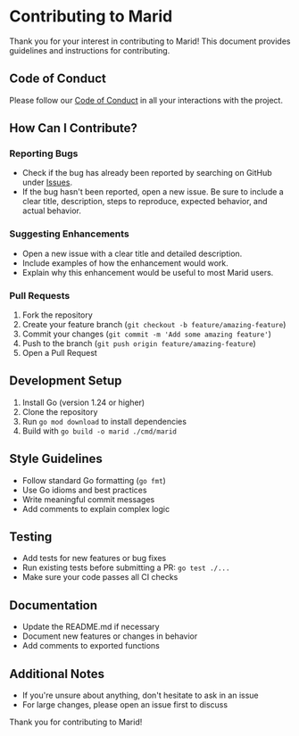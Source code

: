# Contributing to Marid

Thank you for your interest in contributing to Marid! This document provides guidelines and instructions for contributing.

## Code of Conduct

Please follow our [Code of Conduct](CODE_OF_CONDUCT.md) in all your interactions with the project.

## How Can I Contribute?

### Reporting Bugs

- Check if the bug has already been reported by searching on GitHub under [Issues](https://github.com/motchang/marid/issues).
- If the bug hasn't been reported, open a new issue. Be sure to include a clear title, description, steps to reproduce, expected behavior, and actual behavior.

### Suggesting Enhancements

- Open a new issue with a clear title and detailed description.
- Include examples of how the enhancement would work.
- Explain why this enhancement would be useful to most Marid users.

### Pull Requests

1. Fork the repository
2. Create your feature branch (`git checkout -b feature/amazing-feature`)
3. Commit your changes (`git commit -m 'Add some amazing feature'`)
4. Push to the branch (`git push origin feature/amazing-feature`)
5. Open a Pull Request

## Development Setup

1. Install Go (version 1.24 or higher)
2. Clone the repository
3. Run `go mod download` to install dependencies
4. Build with `go build -o marid ./cmd/marid`

## Style Guidelines

- Follow standard Go formatting (`go fmt`)
- Use Go idioms and best practices
- Write meaningful commit messages
- Add comments to explain complex logic

## Testing

- Add tests for new features or bug fixes
- Run existing tests before submitting a PR: `go test ./...`
- Make sure your code passes all CI checks

## Documentation

- Update the README.md if necessary
- Document new features or changes in behavior
- Add comments to exported functions

## Additional Notes

- If you're unsure about anything, don't hesitate to ask in an issue
- For large changes, please open an issue first to discuss

Thank you for contributing to Marid!

